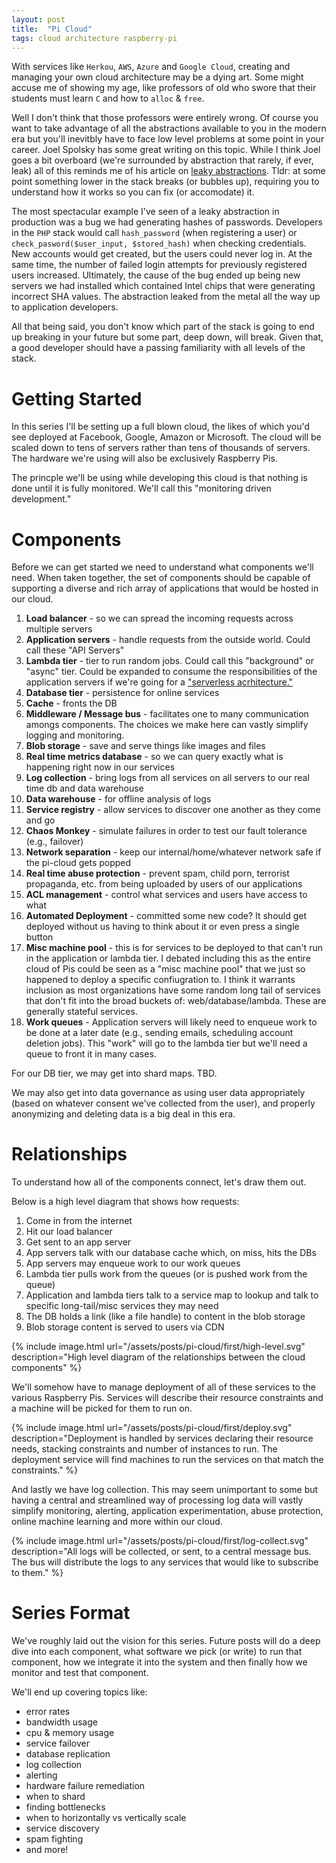 ```yaml
---
layout: post
title:  "Pi Cloud"
tags: cloud architecture raspberry-pi
---
```

With services like `Herkou`, `AWS`, `Azure` and `Google Cloud`, creating and managing your own cloud architecture may be a dying art. Some might accuse me of showing my age, like professors of old who swore that their students must learn `C` and how to `alloc` & `free`.

Well I don't think that those professors were entirely wrong. Of course you want to take advantage of all the abstractions available to you in the modern era but you'll inevitbly have to face low level problems at some point in your career. Joel Spolsky has some great writing on this topic. While I think Joel goes a bit overboard (we're surrounded by abstraction that rarely, if ever, leak) all of this reminds me of his article on [leaky abstractions](https://www.joelonsoftware.com/2002/11/11/the-law-of-leaky-abstractions/). Tldr: at some point something lower in the stack breaks (or bubbles up), requiring you to understand how it works so you can fix (or accomodate) it.

The most spectacular example I've seen of a leaky abstraction in production was a bug we had generating hashes of passwords. Developers in the `PHP` stack would call `hash_password` (when registering a user) or `check_pasword($user_input, $stored_hash)` when checking credentials. New accounts would get created, but the users could never log in. At the same time, the number of failed login attempts for previously registered users increased. Ultimately, the cause of the bug ended up being new servers we had installed which contained Intel chips that were generating incorrect SHA values. The abstraction leaked from the metal all the way up to application developers.

All that being said, you don't know which part of the stack is going to end up breaking in your future but some part, deep down, will break. Given that, a good developer should have a passing familiarity with all levels of the stack.

# Getting Started

In this series I'll be setting up a full blown cloud, the likes of which you'd see deployed at Facebook, Google, Amazon or Microsoft. The cloud will be scaled down to tens of servers rather than tens of thousands of servers. The hardware we're using will also be exclusively Raspberry Pis.

The princple we'll be using while developing this cloud is that nothing is done until it is fully monitored. We'll call this "monitoring driven development."

# Components

Before we can get started we need to understand what components we'll need. When taken together, the set of components should be capable of supporting a diverse and rich array of applications that would be hosted in our cloud.

1. **Load balancer** - so we can spread the incoming requests across multiple servers
2. **Application servers** - handle requests from the outside world. Could call these "API Servers"
3. **Lambda tier** - tier to run random jobs. Could call this "background" or "async" tier. Could be expanded to consume the responsibilities of the application servers if we're going for a ["serverless acrhitecture."](https://martinfowler.com/articles/serverless.html)
4. **Database tier** - persistence for online services
5. **Cache** - fronts the DB
6. **Middleware / Message bus** - facilitates one to many communication amongs components. The choices we make here can vastly simplify logging and monitoring.
7. **Blob storage** - save and serve things like images and files
8. **Real time metrics database** - so we can query exactly what is happening right now in our services
9. **Log collection** - bring logs from all services on all servers to our real time db and data warehouse
10. **Data warehouse** - for offline analysis of logs
11. **Service registry** - allow services to discover one another as they come and go
12. **Chaos Monkey** - simulate failures in order to test our fault tolerance (e.g., failover)
13. **Network separation** - keep our internal/home/whatever network safe if the pi-cloud gets popped
14. **Real time abuse protection** - prevent spam, child porn, terrorist propaganda, etc. from being uploaded by users of our applications
15. **ACL management** - control what services and users have access to what
16. **Automated Deployment** - committed some new code? It should get deployed without us having to think about it or even press a single button
17. **Misc machine pool** - this is for services to be deployed to that can't run in the application or lambda tier. I debated including this as the entire cloud of Pis could be seen as a "misc machine pool" that we just so happened to deploy a specific confiugration to. I think it warrants inclusion as most organizations have some random long tail of services that don't fit into the broad buckets of: web/database/lambda. These are generally stateful services.
18. **Work queues** - Application servers will likely need to enqueue work to be done at a later date (e.g., sending emails, scheduling account deletion jobs). This "work" will go to the lambda tier but we'll need a queue to front it in many cases.

For our DB tier, we may get into shard maps. TBD.

We may also get into data governance as using user data appropriately (based on whatever consent we've collected from the user), and properly anonymizing and deleting data is a big deal in this era.

# Relationships

To understand how all of the components connect, let's draw them out.

Below is a high level diagram that shows how requests:
1. Come in from the internet
2. Hit our load balancer
3. Get sent to an app server
4. App servers talk with our database cache which, on miss, hits the DBs
5. App servers may enqueue work to our work queues
6. Lambda tier pulls work from the queues (or is pushed work from the queue)
7. Application and lambda tiers talk to a service map to lookup and talk to specific long-tail/misc services they may need
8. The DB holds a link (like a file handle) to content in the blob storage
9. Blob storage content is served to users via CDN

{% include image.html url="/assets/posts/pi-cloud/first/high-level.svg" description="High level diagram of the relationships between the cloud components" %}

We'll somehow have to manage deployment of all of these services to the various Raspberry Pis. Services will describe their resource constraints and a machine will be picked for them to run on.

{% include image.html url="/assets/posts/pi-cloud/first/deploy.svg" description="Deployment is handled by services declaring their resource needs, stacking constraints and number of instances to run. The deployment service will find machines to run the services on that match the constraints." %}

And lastly we have log collection. This may seem unimportant to some but having a central and streamlined way of processing log data will vastly simplify monitoring, alerting, application experimentation, abuse protection, online machine learning and more within our cloud.

{% include image.html url="/assets/posts/pi-cloud/first/log-collect.svg" description="All logs will be collected, or sent, to a central message bus. The bus will distribute the logs to any services that would like to subscribe to them." %}

# Series Format

We've roughly laid out the vision for this series. Future posts will do a deep dive into each component, what software we pick (or write) to run that component, how we integrate it into the system and then finally how we monitor and test that component.

We'll end up covering topics like:
* error rates
* bandwidth usage
* cpu & memory usage
* service failover
* database replication
* log collection
* alerting
* hardware failure remediation
* when to shard
* finding bottlenecks
* when to horizontally vs vertically scale
* service discovery
* spam fighting
* and more!
